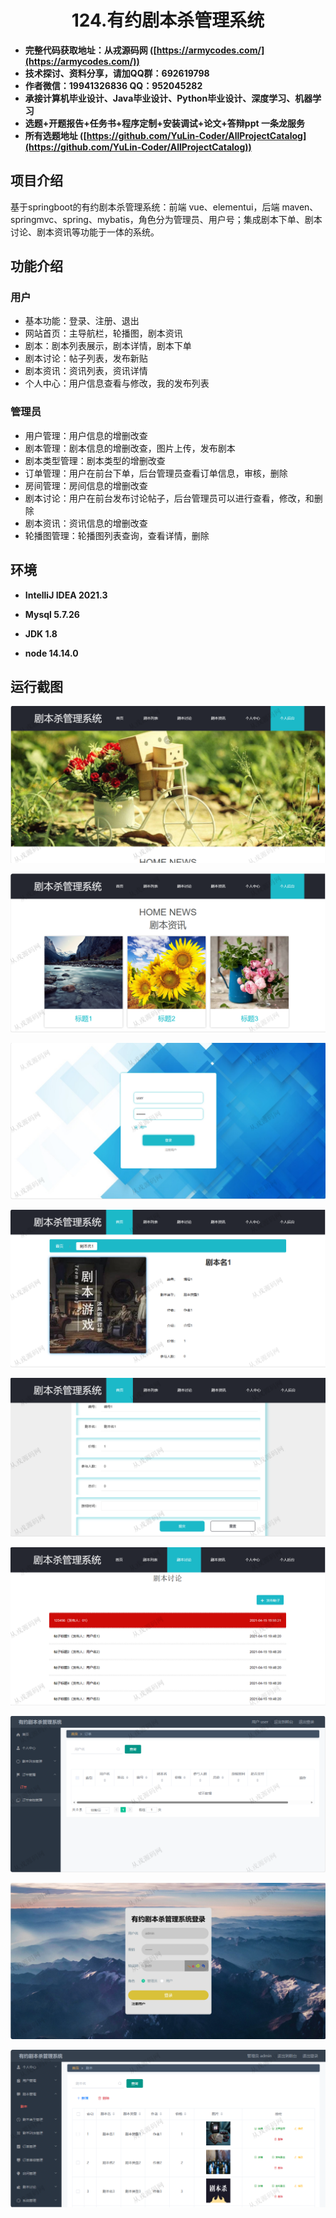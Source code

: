 <p><h1 align="center">124.有约剧本杀管理系统</h1></p>

- <b>完整代码获取地址：从戎源码网 ([https://armycodes.com/](https://armycodes.com/))</b>
- <b>技术探讨、资料分享，请加QQ群：692619798</b> 
- <b>作者微信：19941326836  QQ：952045282</b> 
- <b>承接计算机毕业设计、Java毕业设计、Python毕业设计、深度学习、机器学习</b>
- <b>选题+开题报告+任务书+程序定制+安装调试+论文+答辩ppt 一条龙服务</b>
- <b>所有选题地址 ([https://github.com/YuLin-Coder/AllProjectCatalog](https://github.com/YuLin-Coder/AllProjectCatalog)) </b>

## 项目介绍
基于springboot的有约剧本杀管理系统：前端 vue、elementui，后端 maven、springmvc、spring、mybatis，角色分为管理员、用户号；集成剧本下单、剧本讨论、剧本资讯等功能于一体的系统。

## 功能介绍

### 用户

- 基本功能：登录、注册、退出
- 网站首页：主导航栏，轮播图，剧本资讯
- 剧本：剧本列表展示，剧本详情，剧本下单
- 剧本讨论：帖子列表，发布新贴
- 剧本资讯：资讯列表，资讯详情
- 个人中心：用户信息查看与修改，我的发布列表

### 管理员

- 用户管理：用户信息的增删改查
- 剧本管理：剧本信息的增删改查，图片上传，发布剧本
- 剧本类型管理：剧本类型的增删改查
- 订单管理：用户在前台下单，后台管理员查看订单信息，审核，删除
- 房间管理：房间信息的增删改查
- 剧本讨论：用户在前台发布讨论帖子，后台管理员可以进行查看，修改，和删除
- 剧本资讯：资讯信息的增删改查
- 轮播图管理：轮播图列表查询，查看详情，删除

## 环境

- <b>IntelliJ IDEA 2021.3</b>

- <b>Mysql 5.7.26</b>

- <b>JDK 1.8</b>

- <b>node 14.14.0</b>

## 运行截图
![](screenshot/1.png)

![](screenshot/2.png)

![](screenshot/3.png)

![](screenshot/4.png)

![](screenshot/5.png)

![](screenshot/6.png)

![](screenshot/7.png)

![](screenshot/8.png)

![](screenshot/9.png)
